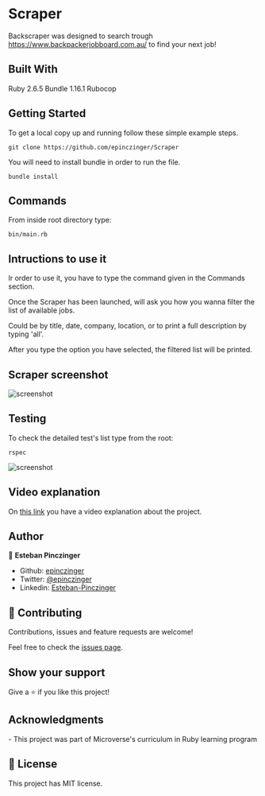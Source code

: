 # Scraper

Backscraper was designed to search trough https://www.backpackerjobboard.com.au/ to find your next job!

## Built With

Ruby 2.6.5
Bundle 1.16.1
Rubocop

## Getting Started

To get a local copy up and running follow these simple example steps.

```git clone https://github.com/epinczinger/Scraper```

You will need to install bundle in order to run the file.

```bundle install```

## Commands

From inside root directory type:

```bin/main.rb```

## Intructions to use it

Ir order to use it, you have to type the command given in the Commands section.

Once the Scraper has been launched, will ask you how you wanna filter the list of available jobs.

Could be by title, date, company, location, or to print a full description by typing 'all'.

After you type the option you have selected, the filtered list will be printed.

## Scraper screenshot

![screenshot](/images/screenshot.png)

## Testing

To check the detailed test's list type from the root:

```rspec```

![screenshot](/images/screenshot_rspec.png)

## Video explanation

On [this link](https://www.loom.com/share/622625f9e6164cdb8e9cc592d6b24c9d) you have a video explanation about the project.

## Author

👤 **Esteban Pinczinger**

- Github: [epinczinger](https://github.com/epinczinger)
- Twitter: [@epinczinger](https://twitter.com/epinczinger)
- Linkedin: [Esteban-Pinczinger](https://www.linkedin.com/in/esteban-pinczinger-busai-ab49a254/)

## 🤝 Contributing

Contributions, issues and feature requests are welcome!

Feel free to check the [issues page](issues/).

## Show your support

Give a ⭐️ if you like this project!

## Acknowledgments

​- This project was part of Microverse's curriculum in Ruby learning program

## 📝 License

​This project has MIT license.

